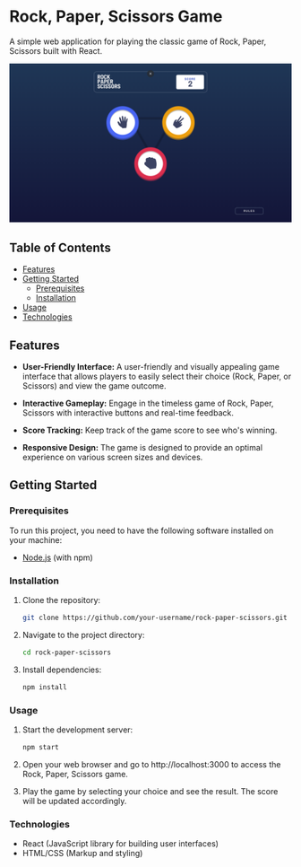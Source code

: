 # Rock, Paper, Scissors Game

A simple web application for playing the classic game of Rock, Paper, Scissors built with React.

![Game Preview](public/appView.png)

## Table of Contents

- [Features](#features)
- [Getting Started](#getting-started)
  - [Prerequisites](#prerequisites)
  - [Installation](#installation)
- [Usage](#usage)
- [Technologies](#technologies)

## Features

- **User-Friendly Interface:** A user-friendly and visually appealing game interface that allows players to easily select their choice (Rock, Paper, or Scissors) and view the game outcome.

- **Interactive Gameplay:** Engage in the timeless game of Rock, Paper, Scissors with interactive buttons and real-time feedback.

- **Score Tracking:** Keep track of the game score to see who's winning.

- **Responsive Design:** The game is designed to provide an optimal experience on various screen sizes and devices.

## Getting Started

### Prerequisites

To run this project, you need to have the following software installed on your machine:

- [Node.js](https://nodejs.org/) (with npm)

### Installation

1. Clone the repository:

   ```bash
   git clone https://github.com/your-username/rock-paper-scissors.git
   ```

2. Navigate to the project directory:
   ```bash
   cd rock-paper-scissors
   ```
3. Install dependencies:
   ```bash
   npm install
   ```

### Usage

1. Start the development server:

   ```bash
   npm start
   ```

2. Open your web browser and go to http://localhost:3000 to access the Rock, Paper, Scissors game.

3. Play the game by selecting your choice and see the result. The score will be updated accordingly.

### Technologies

- React (JavaScript library for building user interfaces)
- HTML/CSS (Markup and styling)
